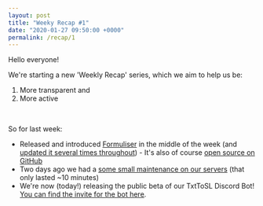```yaml
---
layout: post
title: "Weeky Recap #1"
date: "2020-01-27 09:50:00 +0000"
permalink: /recap/1
---
```


Hello everyone!

We're starting a new 'Weekly Recap' series, which we aim to help us be:
1. More transparent and
2. More active

<br>

So for last week:
- Released and introduced [Formuliser](https://oojmed.com/formuliser/) in the middle of the week (and [updated it several times throughout](https://github.com/oojmed/formuliser/blob/master/CHANGELOG.md)) - It's also of course [open source on GitHub](https://github.com/oojmed/formuliser)
- Two days ago we had a [some small maintenance on our servers](https://status.oojmed.com/history) (that only lasted ~10 minutes)
- We're now (today!) releasing the public beta of our TxtToSL Discord Bot! [You can find the invite for the bot here](https://invite.txttosl.com).
